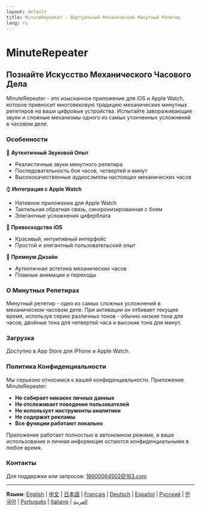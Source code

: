 ```yaml
---
layout: default
title: MinuteRepeater - Виртуальный Механический Минутный Репетир
lang: ru
---
```


# MinuteRepeater
## Познайте Искусство Механического Часового Дела

MinuteRepeater - это изысканное приложение для iOS и Apple Watch, которое привносит многовековую традицию механических минутных репетиров на ваши цифровые устройства. Испытайте завораживающие звуки и сложные механизмы одного из самых утонченных усложнений в часовом деле.

### Особенности

🎵 **Аутентичный Звуковой Опыт**
- Реалистичные звуки минутного репетира
- Последовательность боя часов, четвертей и минут
- Высококачественные аудиосэмплы настоящих механических часов

⌚ **Интеграция с Apple Watch**
- Нативное приложение для Apple Watch
- Тактильная обратная связь, синхронизированная с боем
- Элегантные усложнения циферблата

📱 **Превосходство iOS**
- Красивый, интуитивный интерфейс
- Простой и элегантный пользовательский опыт

🎨 **Премиум Дизайн**
- Аутентичная эстетика механических часов
- Плавные анимации и переходы

### О Минутных Репетирах

Минутный репетир - одно из самых сложных усложнений в механическом часовом деле. При активации он отбивает текущее время, используя серию различных тонов - обычно низкие тона для часов, двойные тона для четвертей часа и высокие тона для минут.

### Загрузка

Доступно в App Store для iPhone и Apple Watch.

### Политика Конфиденциальности

Мы серьезно относимся к вашей конфиденциальности. Приложение MinuteRepeater:

- **Не собирает никаких личных данных**
- **Не отслеживает поведение пользователей**
- **Не использует инструменты аналитики**
- **Не содержит рекламы**
- **Все функции работают локально**

Приложение работает полностью в автономном режиме, и ваше использование и личная информация остаются конфиденциальными в любое время.

### Контакты

Для поддержки или запросов: [18600064502@163.com](mailto:18600064502@163.com)

---

**Языки:** [English](./index.html) | [中文](./zh.html) | [日本語](./ja.html) | [Français](./fr.html) | [Deutsch](./de.html) | [Español](./es.html) | [Русский](./ru.html) | [한국어](./ko.html) | [Português](./pt.html) | [Italiano](./it.html) | [العربية](./ar.html)
